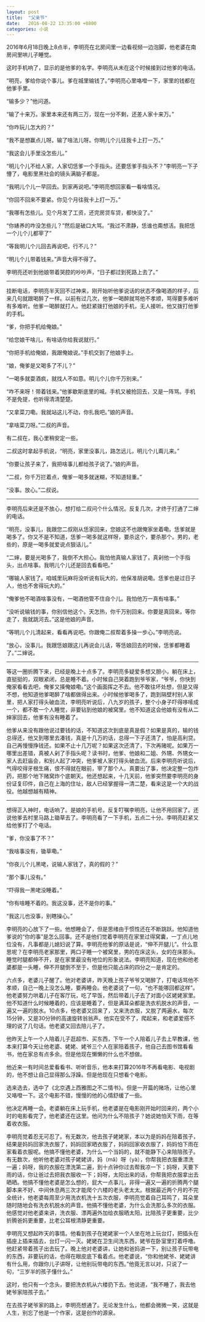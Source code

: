 ```yaml
---
layout: post
title:  "父亲节"
date:   2016-08-22 13:35:00 +0800
categories: 小说
---
```

2016年6月18日晚上8点半，李明亮在北房间里一边看视频一边泡脚，他老婆在南房间里哄儿子睡觉。

这时手机响了，显示的是他爹的名字。李明亮从未在这个时候接到过他爹的电话。

“明亮，爹给你说个事儿。爹在城里输钱了。”李明亮心里咯噔一下，家里的钱都在他爹手里。

“输多少？”他问道。

“输了十来万。家里本来还有两三万，现在一分不剩，还差人家十来万。”

“你咋玩儿怎大的？”

“我不是想赢点儿呀。输了啥法儿呀。你明儿个儿往我卡上打一万。”

“我这会儿手里没怎些儿。”

“明儿个儿不给人家，人家切恁爹一个手指头。还要恁爹手指头不？”李明亮一下子懵了，电影里黑社会的镜头满脑子都是。

“我明儿个儿一早回去。到家再说吧。”李明亮想回家看一看啥情况。

“你回不回来不要紧。你见个月往我卡上打一万。”

“我哪有怎些儿。见个月发了工资，还完房贷车贷，都快没了。”

“你婊养的咋没怎些儿？”然后是破口大骂。“我过不肃静，恁谁也甭想活。我把恁一个儿个儿都宰了”

“等我明儿个儿回去再说吧，行不儿？”

“明儿个儿带着钱来。”声音大得不得了。

李明亮还听到他娘带着哭腔的吵吵声，“日子都过到死路上去了。”

-------------------------------------------------------------------------------

挂断电话，李明亮半天回不过神来，刚开始听他爹说话的状态不像喝酒的样子，后来几句就跟喝醉了一样。以前有过几次，他爹一喝醉就骂他不孝顺，骂得要多难听有多难听。他爹一喝醉就打人。他赶紧拨打他娘的手机，无人接听。他又拨打他爹的手机。

“爹，你把手机给俺娘。”

“给您娘干啥儿，有啥话你给我说就行。”

“你把手机给俺娘，我跟俺娘说。”手机交到了他娘手上。

“娘，俺爹是又喝多了不儿？”

“一喝多就耍酒疯，就找人不如意。明儿个儿你千万别来。”

“咋不来呀！带着钱来。”他爹歇斯底里的喊。手机又被抢回去，又是一阵骂。手机不是免提，也听得清清楚楚。

“又拿菜刀嘞。我就站这儿不动，你扎我吧。”娘的声音。

“拿啥菜刀呀。”二叔的声音。

有二叔在，我心里稍安定一些。

二叔这时拿起手机说，“明亮，家里没事儿，路怎远儿，明儿个儿甭儿来。”

“你要让孩子来了，我把啥事儿都给孩子说了。”娘的声音。

“二叔，你千万拦着点，俺爹一喝多就迷糊，不知道轻重。”

“没事。放心。”二叔说。

-------------------------------------------------------------------------------

李明亮后来还是不放心，想打给二叔问个什么情况。反复几次，才终于打通了二婶的电话。

“明亮，没事儿，我跟您二叔刚从恁家回来，您娘这不也跟俺家坐着嘞。恁爹就是喝多了。你又不是不知道，恁爹一喝多就这样呀，要杀这个，要杀那个。男的，老些的，原是一喝多就爱说点狠话儿。”

“二婶，要是光喝多了，我倒不大担心。我怕他真输人家钱了，真剁他一个手指头，出点啥事。我明儿个儿还是回去看看吧。”

“哪输人家钱了。咱城里玩麻将没听说有玩大的，他保准胡说嘞。恁爹也是过日子人，他也不舍得玩大的。”

“俺爹他不喝酒啥事没有，一喝酒他管不住自个儿。我怕他万一真有啥事。”

“没听说输钱的事，你别信他这个。天怎热，你千万别回来。你要是真回来，等你走了，我就跳河去。”这是他娘的声音。

“等明儿个儿清起来，看看再说吧。你跟俺二叔帮着多操一步心。”李明亮说。

“放心，没事儿。我跟恁娘跟这儿再说会儿话，等恁娘回去的时候，恁爹都睡着了。”二婶说。

-------------------------------------------------------------------------------

等这一圈折腾下来，已经是晚上十点多了。李明亮多疑爱多想又胆小，躺在床上，直挺挺的，双眼紧闭，总是睡不着。小时候自己哭着跑到爷爷家，“爷爷，你快到俺家看看去吧，俺爹又揍俺娘嘞。”这个画面挥之不去。他不敢往坏处想，但是又得不想，他知道他爹喝醉了啥都做得出来。小时候他爹喝多了，跑到隔壁村别人家里，把人家打得头破血流，李明亮听说后，八九岁的孩子，整个小身子吓得哆嗦成一个，都不敢一个人睡觉，非要钻到他娘的被窝里。他不知道这会他娘有没有从二婶家回去，他爹有没有睡着了。

他爹从来没有跟他说过要钱的话，不知道这次到底是真是假？如果是真的，输的钱总得还，他又到哪里去凑钱，真是十几万的话，总得一下子还清了，怕是高利贷。自己再慢慢挣钱还。如果不止十几万呢？如果这次还清了，下次再赌呢。如果万一哪里出差错，真被人剁了手指头呢？读书时，他爹、他娘和二姐、外甥、外甥女一家人去赶庙会，和别人起了冲突，他爹被人家打得头破血流。后来李明亮听说后，气得咬得牙根生痛，恨不得就在眼前，宰了那个人。真要出了事，他决定整一包炸药，把那个地下赌窝炸个底朝天。他还想起来，十几天前，他爹突然要李明亮的身份证复印件，自己在上海的住址，敌人已经掌握得一清二楚，看来这是一个大的战役。他越想越有精神。

-------------------------------------------------------------------------------

想得正入神时，电话响了。是娘的手机号。反复叮嘱李明亮，让他不用回家了。还说他爹去村里马路上锄草去了。李明亮看了一下手机，五点二十分。李明亮赶紧又给他爹打了个电话。

“爹，你没事了不？”

“我啥事没有，锄草嘞。”

“你夜儿个儿黑咾，说输人家钱了，真的假的？”

“那个事儿没有。”

“吓得我一黑咾没睡着。”

“你有啥睡不着的。我这没事，还不是你的事。”

“我这儿也没事，别瞎操心。”


李明亮的心放下了一些。他想睡会了，但是思绪由于惯性还在不断跳跃。他知道他爹说的“你的事”是怎么回事。还不是他们觉着李明亮在家里过得窝囊，一丁点儿地位没有，凡事都是儿媳妇说了算。李明亮他爹的原话是说，“伸不开腿儿”。什么意思呢？在李明亮老家那里，两口子睡一个被窝里，男的在床这头，女的在床那头。睡觉时腿都伸不开，是在家里最没有地位的形象说法。李明亮知道，现在他和他老婆都是一头睡，伸不开腿倒不至于，但是他只能占床的四分之一是肯定的。


六点多，老婆儿子醒了。他对老婆讲，昨天晚上孩子爷爷又喝醉了，打电话骂他不孝顺，自己一晚上没怎么睡，要再睡会。他老婆说了一句，“也不能哪回都这样”。他老婆努力哄着儿子在客厅玩，吃了早饭，然后带着儿子去了对面小区姥姥家里。他不知道什么时候睡着的，应该是睡着了，但是满耳朵都是洗衣机脱水的声音，一遍又一遍的脱水。10点多，他老婆又回来了，又来洗衣服，又脱了两遍水，每次15分钟，又是30分钟的高速旋转翁翁声。他实在受不了，爬起来，和老婆爱搭不理的说了几句话。他老婆又回去陪儿子了。


他昨天上午一个人陪着儿子逛超市、买东西，下午一个人陪着儿子去上早教课，他本来打算今天让他老婆、姥姥、姥爷三个人在家陪着孩子，他自己去图书馆看看书，他在家总有点多余。但是他现在懒懒的什么也不想做。

他近来一有时间总爱看看书、听听音乐，他本来打算2016年不再看电影、电视剧的，他不想让自己显得那么浮躁。但是他现在只想看个电影。


选来选去，选中了《北京遇上西雅图之不二情书》。但是一开篇的赌场，让他心里又咯噔一下。这个电影不错，慢慢的他的心情舒缓了一些。

他决定再睡一会。老婆躺在床上玩手机，他老婆是在电影刚开始时回来的，两个小时的电影看完了，他老婆还在这里。他问为什么不陪孩子？她说她怕天下雨，在等着收衣服。

李明亮觉着忍无可忍了。有无数次，他去孩子姥姥家，本以为是妈妈在陪着孩子，结果是妈妈回家洗衣服了，妈妈回家晒衣服了，妈妈回家收衣服了，妈妈怕下雨在家看着衣服呢。他搞不懂他老婆，为什么一个当妈的，就不能静下心来陪陪孩子。有无数次，他听他老婆对孩子姥姥讲，妈（mǎ）呀（yà），你帮我把衣服重漂洗一遍；妈呀，我的衣服在漂洗第二遍，到十点钟你过去帮我凉一下；妈呀，天要下雨的话，你让爸过去把我衣服收一下；妈呀，太阳出来的话，你帮我把衣服拿出去晒晒。他搞不懂他老婆是怎么想的，屁大一点事儿，非得一遍又一遍的折腾两个腿脚本来不好、中间休息两三次才能爬个六楼的老头老太太。根据最近两个月的不完全统计，他老婆每周至少用洗衣机洗十五次衣服，李明亮觉着自己耳鸣了，耳朵里随时随地会有洗衣机脱水的声音。他搞不懂他老婆，为什么会洗那么多次的衣服。他感觉对他老婆来讲，洗衣服、漂两遍外加给衣服晒太阳，比陪孩子更重要，比少折腾爸妈更重要，比老公耳根清静更重要。

李明亮又想起昨天的事情。他看到孩子在姥姥家一个人坐在地上玩台灯，把插头在插座上插来插去，台灯一闪一灭。姥姥在卫生间洗东西，姥爷在卧室里打着呼噜。他赶紧带着孩子出去玩了。晚上他对老婆讲，让她和爸妈讲一下，别让孩子玩带电的东西，非要玩的话，也得在眼皮底下看着点。他老婆说，“你和他姥爷、姥姥讲有什么用，你跟你儿子讲呀，让他别玩带电的东西。”他竟无言以对，只说了一句，“三岁半的孩子懂什么。”

这时，他只有一个念头，要把洗衣机从六楼扔下去。他说道，“我不睡了，我去他姥爷家陪孩子去。”

在去孩子姥爷家的路上，李明亮想通了。无论发生什么，他都会微微一笑，这就是人生，别忘了他是一个作家，这是创作的源泉。

 
